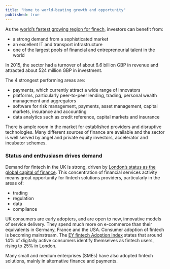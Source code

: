 ```yaml
---
title: "Home to world-beating growth and opportunity"
published: true
---
```

As the [world’s fastest growing region for finech](https://www.gov.uk/government/publications/uk-fintech-on-the-cutting-edge), investors can benefit from:
- a strong demand from a sophisticated market
- an excellent IT and transport infrastructure
- one of the largest pools of financial and entrepreneurial talent in the world

In 2015, the sector had a turnover of about 6.6 billion GBP in revenue and attracted about 524 million GBP in investment.

The 4 strongest performing areas are:

- payments, which currently attract a wide range of innovators
- platforms, particularly peer-to-peer lending, trading, personal wealth management and aggregators
- software for risk management, payments, asset management, capital markets, insurance and accounting
- data analytics such as credit reference, capital markets and insurance

There is ample room in the market for established providers and disruptive technologies. Many different sources of finance are available and the sector is well served by angel and private equity investors, accelerator and incubator schemes.

### Status and enthusiasm drives demand

Demand for fintech in the UK is strong, driven by [London’s status as the global capital of finance](http://www.longfinance.net/global-financial-centres-index-20/1034-gfci-20-the-overall-rankings.html). This concentration of financial services activity means great opportunity for fintech solutions providers, particularly in the areas of:

- trading
- regulation
- data
- compliance

UK consumers are early adopters, and are open to new, innovative models of service delivery. They spend much more on e-commerce than their equivalents in Germany, France and the USA. Consumer adoption of fintech is becoming mainstream. The [EY fintech Adoption Index](http://www.ey.com/gl/en/industries/financial-services/ey-fintech-adoption-index) states that around 14% of digitally active consumers identify themselves as fintech users, rising to 25% in London.

Many small and medium enterprises (SMEs) have also adopted fintech solutions, mainly in alternative finance and payments.
